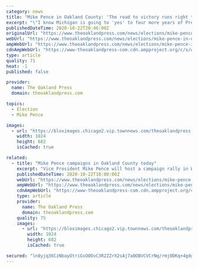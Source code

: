 ```yaml
---
category: news
title: "Mike Pence in Oakland County: 'The road to victory runs right through Michigan'"
excerpt: "\"I know Michigan is going to 'yes' to four more years of President Donald Trump in 2020.\" Vice President Mike Pence visited Michigan for the second time in a week on Thursday with a campaign stop in Waterford Township, hosting a rally with about 200-300 ..."
publishedDateTime: 2020-10-22T20:46:00Z
originalUrl: "https://www.theoaklandpress.com/news/elections/mike-pence-in-oakland-county-the-road-to-victory-runs-right-through-michigan/article_aee312e4-1498-11eb-bb82-4b03b4c666eb.html"
webUrl: "https://www.theoaklandpress.com/news/elections/mike-pence-in-oakland-county-the-road-to-victory-runs-right-through-michigan/article_aee312e4-1498-11eb-bb82-4b03b4c666eb.html"
ampWebUrl: "https://www.theoaklandpress.com/news/elections/mike-pence-in-oakland-county-the-road-to-victory-runs-right-through-michigan/article_aee312e4-1498-11eb-bb82-4b03b4c666eb.amp.html"
cdnAmpWebUrl: "https://www-theoaklandpress-com.cdn.ampproject.org/c/s/www.theoaklandpress.com/news/elections/mike-pence-in-oakland-county-the-road-to-victory-runs-right-through-michigan/article_aee312e4-1498-11eb-bb82-4b03b4c666eb.amp.html"
type: article
quality: 71
heat: -1
published: false

provider:
  name: The Oakland Press
  domain: theoaklandpress.com

topics:
  - Election
  - Mike Pence

images:
  - url: "https://bloximages.chicago2.vip.townnews.com/theoaklandpress.com/content/tncms/assets/v3/editorial/8/e1/8e1dd228-1499-11eb-a6c0-1b7d3257600d/5f91d7fb31dc4.image.jpg?resize=1024%2C682"
    width: 1024
    height: 682
    isCached: true

related:
  - title: "Mike Pence campaigns in Oakland County today"
    excerpt: "Vice President Mike Pence will host a campaign rally in Waterford Township this afternoon with a focus on fracking, trade, the economy, and contrasting Joe Biden's record on China vs."
    publishedDateTime: 2020-10-22T10:00:00Z
    webUrl: "https://www.theoaklandpress.com/news/elections/mike-pence-campaigns-in-oakland-county-today/article_7750f1c0-1402-11eb-bdf9-0bcd6cdfb93e.html"
    ampWebUrl: "https://www.theoaklandpress.com/news/elections/mike-pence-campaigns-in-oakland-county-today/article_7750f1c0-1402-11eb-bdf9-0bcd6cdfb93e.amp.html"
    cdnAmpWebUrl: "https://www-theoaklandpress-com.cdn.ampproject.org/c/s/www.theoaklandpress.com/news/elections/mike-pence-campaigns-in-oakland-county-today/article_7750f1c0-1402-11eb-bdf9-0bcd6cdfb93e.amp.html"
    type: article
    provider:
      name: The Oakland Press
      domain: theoaklandpress.com
    quality: 75
    images:
      - url: "https://bloximages.chicago2.vip.townnews.com/theoaklandpress.com/content/tncms/assets/v3/editorial/a/aa/aaa9c977-c5bd-5d7c-af59-639076a70f9c/5b56809739ced.image.jpg?resize=1024%2C682"
        width: 1024
        height: 682
        isCached: true

secured: "ln8yjq36CzNbayOtriGsOOOvC3R2ZZrX2sAj7a0OBVCVCrNq/rmj0DKq+4gdg3mOKalQsJU1epEWiykJvXYhEEfDEAD4Y6aZQuxMGf7c4u8N1fkEWcDCzYjQyyFZLwzbvsXgythao9KlCuGENgO8out3xQN2E4m8UCPZToESgvs5DtJ/cvIGiWINAJyUxqrF4ZN+05DkU+9RKARwCsuo+6iOew1Rm2OOThS4mYKMai9vCsp6q9fB/TTMWV6dyn+62pJleP60kfhyJGYgQfjLWcuBKXz2zmQDaWeTNq8P70elTnUnhqtuGMWtIGjb1+tyq7633aWwKFxletXuzfNrfNgTwZO6cmVqEEUlAgDfWe8=;tDuIfEq0PcGxS8ai/1FM+g=="
---
```


